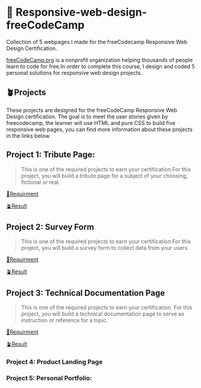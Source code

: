 # 🚀 Responsive-web-design-freeCodeCamp

Collection of 5 webpages I made for the freeCodecamp Responsive Web Design Certification.

[freeCodeCamp.org](https://www.freecodecamp.org/) is a nonprofit organization helping thousands of people learn to code for free.In order to complete this course, I design and coded 5 personal solutions for responsive web design projects.

## 🪴Projects

These projects are designed for the freeCodeCamp Responsive Web Design certification. The goal is to meet the user stories given by freecodecamp, the learner will use HTML and pure CSS to build five responsive web pages, you can find more information about these projects in the links below.

##  Project 1:  Tribute Page:

> This is one of the required projects to earn your certification.For this project, you will build a tribute page for a subject of your choosing, fictional or real.

[🌵Requirment](https://www.freecodecamp.org/learn/2022/responsive-web-design/build-a-tribute-page-project/build-a-tribute-page)



[🪴Result](https://codepen.io/yuimorii/pen/oNzMQGp)



##  Project 2:  Survey Form 
> This is one of the required projects to earn your certification.For this project, you will build a survey form to collect data from your users.

[🌵Requirment](https://www.freecodecamp.org/learn/2022/responsive-web-design/build-a-survey-form-project/build-a-survey-form)



[🪴Result](https://codepen.io/yuimorii/pen/mdRdXpB)



## Project 3: Technical Documentation Page
> This is one of the required projects to earn your certification. For this project, you will build a technical documentation page to serve as instruction or reference for a topic.

[🌵Requirment](https://www.freecodecamp.org/learn/2022/responsive-web-design/build-a-technical-documentation-page-project/build-a-technical-documentation-page)


[🪴Result](https://codepen.io/yuimorii/pen/ExZdrOL)

### **Project 4:  Product Landing Page** 

### **Project 5: Personal Portfolio:**

